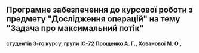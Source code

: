 ## Програмне забезпечення до курсової роботи з предмету "Дослідження операцій" на тему "Задача про максимальний потік"
#### студентів 3-го курсу, групи ІС-72 Прощенко А. Г., Хованової М. О., 

